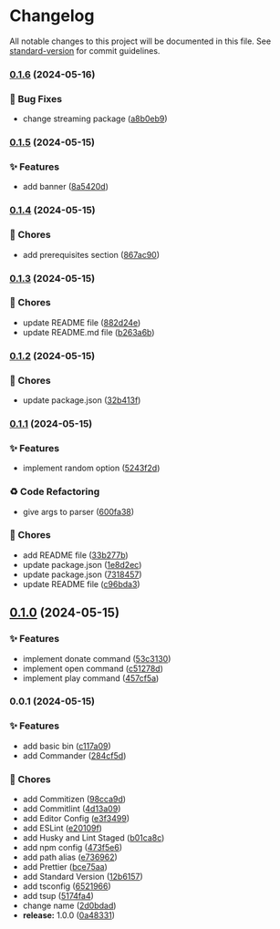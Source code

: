 # Changelog

All notable changes to this project will be documented in this file. See [standard-version](https://github.com/conventional-changelog/standard-version) for commit guidelines.

### [0.1.6](https://github.com/remvze/lowfi/compare/v0.1.5...v0.1.6) (2024-05-16)


### 🐛 Bug Fixes

* change streaming package ([a8b0eb9](https://github.com/remvze/lowfi/commit/a8b0eb9f7b36065b6127f39ead8045ce9f30817b))

### [0.1.5](https://github.com/remvze/lowfi/compare/v0.1.4...v0.1.5) (2024-05-15)


### ✨ Features

* add banner ([8a5420d](https://github.com/remvze/lowfi/commit/8a5420dcd53eb6b263c2b3039bf5c313c456687b))

### [0.1.4](https://github.com/remvze/lowfi/compare/v0.1.3...v0.1.4) (2024-05-15)


### 🚚 Chores

* add prerequisites section ([867ac90](https://github.com/remvze/lowfi/commit/867ac90888be0cc48e7865a045a09b0bf05821f9))

### [0.1.3](https://github.com/remvze/lowfi/compare/v0.1.2...v0.1.3) (2024-05-15)


### 🚚 Chores

* update README file ([882d24e](https://github.com/remvze/lowfi/commit/882d24e688969ddb2d5c50ed654b91d89f836e11))
* update README.md file ([b263a6b](https://github.com/remvze/lowfi/commit/b263a6b7f72246f3a5be729515b237f892806955))

### [0.1.2](https://github.com/remvze/lowfi/compare/v0.1.1...v0.1.2) (2024-05-15)


### 🚚 Chores

* update package.json ([32b413f](https://github.com/remvze/lowfi/commit/32b413f5177b85f99c0bc01540a45ca62ee6c9e2))

### [0.1.1](https://github.com/remvze/lowfi/compare/v0.1.0...v0.1.1) (2024-05-15)


### ✨ Features

* implement random option ([5243f2d](https://github.com/remvze/lowfi/commit/5243f2d0d02532893a283e5b6da3c598afbc6fc4))


### ♻️ Code Refactoring

* give args to parser ([600fa38](https://github.com/remvze/lowfi/commit/600fa38920a4b6aeb77e8723c0ee65d8c88b0faa))


### 🚚 Chores

* add README file ([33b277b](https://github.com/remvze/lowfi/commit/33b277b701ac735ac08d5f9e334f11e10e40ec50))
* update package.json ([1e8d2ec](https://github.com/remvze/lowfi/commit/1e8d2ec147e30bef3f109460b72b9ad060ead785))
* update package.json ([7318457](https://github.com/remvze/lowfi/commit/7318457a53adbcb0605665794188d1f586d836d8))
* update README file ([c96bda3](https://github.com/remvze/lowfi/commit/c96bda3b4260da9c4cb675e5ed2de084502c755c))

## [0.1.0](https://github.com/remvze/lowfi/compare/v0.0.1...v0.1.0) (2024-05-15)


### ✨ Features

* implement donate command ([53c3130](https://github.com/remvze/lowfi/commit/53c3130d27aaffe3a96d54a2773855deb98a8982))
* implement open command ([c51278d](https://github.com/remvze/lowfi/commit/c51278d809095c0bbceda14d6748204f240d881b))
* implement play command ([457cf5a](https://github.com/remvze/lowfi/commit/457cf5a8aaf2b543f1dcf8feaa2911e7bf36a567))

### 0.0.1 (2024-05-15)


### ✨ Features

* add basic bin ([c117a09](https://github.com/remvze/lowfi/commit/c117a09f1e9f4685d7fcac9ed7cbb01237c68f8d))
* add Commander ([284cf5d](https://github.com/remvze/lowfi/commit/284cf5da4ea3e8ede524042020a9f5d810db8f6c))


### 🚚 Chores

* add Commitizen ([98cca9d](https://github.com/remvze/lowfi/commit/98cca9d713a4886bd04a333911ee02a8bfa5fbd6))
* add Commitlint ([4d13a09](https://github.com/remvze/lowfi/commit/4d13a09522d422045564a501e110431e138e80c0))
* add Editor Config ([e3f3499](https://github.com/remvze/lowfi/commit/e3f349903d03930c7346711da2f4551540324d40))
* add ESLint ([e20109f](https://github.com/remvze/lowfi/commit/e20109f6831696577c60bddd93531618e7b373b0))
* add Husky and Lint Staged ([b01ca8c](https://github.com/remvze/lowfi/commit/b01ca8c4debc38633a69829ea63663ea97b26943))
* add npm config ([473f5e6](https://github.com/remvze/lowfi/commit/473f5e6db12dd95ebac8eafb2b5424c4f63fc969))
* add path alias ([e736962](https://github.com/remvze/lowfi/commit/e736962a4b0f8dfb25aab03178e1d4cb78a45c8f))
* add Prettier ([bce75aa](https://github.com/remvze/lowfi/commit/bce75aa21d2b3852751932bf7c8df642a599b17d))
* add Standard Version ([12b6157](https://github.com/remvze/lowfi/commit/12b6157e4513631ffe8b9828bdf51c5704d66613))
* add tsconfig ([6521966](https://github.com/remvze/lowfi/commit/6521966731cd26ff0a587ddabc720acfa680c91d))
* add tsup ([5174fa4](https://github.com/remvze/lowfi/commit/5174fa49897bee4f2977983250b215c9c7a3af6b))
* change name ([2d0bdad](https://github.com/remvze/lowfi/commit/2d0bdad7b5fc6a2eb9b8b1dc8d496abd139ca6aa))
* **release:** 1.0.0 ([0a48331](https://github.com/remvze/lowfi/commit/0a4833121a5a88c8a2b0e4030d1f1714c94f0b87))
